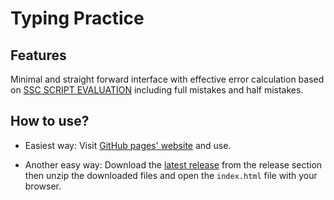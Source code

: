 # Typing Practice
## Features 
Minimal and straight forward interface with effective error calculation based on [SSC SCRIPT EVALUATION](https://ssc.gov.in/for-candidates/script-evaluation) including full mistakes and half mistakes.

## How to use?
- Easiest way: Visit [GitHub pages' website](https://surajkadian.github.io/TypingPractice/) and use.

- Another easy way: Download the [latest release](https://github.com/SurajKadian/TypingPractice/releases/latest) from the release section then unzip the downloaded files and open the `index.html` file with your browser.
